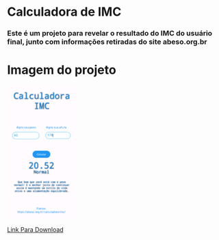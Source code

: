 # Calculadora de IMC
### Este é um projeto para revelar o resultado do IMC do usuário final, junto com informações retiradas do site abeso.org.br

# Imagem do projeto
 <img src="/images/imc.PNG"  width="160px" alt="imc-img">
 
  <a  href="https://drive.google.com/file/d/16PE41Tsi1vT1f3USEU20UJvoQYNtPm0s/view?usp=drive_link">Link Para Download</a>
